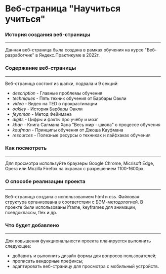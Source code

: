 #  Веб-страница "Научиться учиться"

### История создания веб-страницы
---
Данная веб-страница была создана в рамках обучения на курсе "Веб-разработчик" в Яндекс.Практикуме в 2022г.

### Содержание веб-страницы
---
Веб-страница состоит из шапки, подвала и 9 секций:
* *description* - Главные проблемы обучения
* *techniques* - Пять техник обучения от Барбары Оакли
* *video* - Видео на TED о прокрастинации
* *oakley* - История Барбары Оакли
* *feynman* - Метод Фейнмана
* *digits* - Цифры и факты про учёбу и мозг
* *khan* - Книга Салмана Хана "Весь мир - школа" о процессе обучения
* *kaufman* - Принципы обучения от Джоша Кауфмана
* *resources* - Полезные ресурсы о техниках и лайфхаках обучения

### Как посмотреть
---
Для просмотра используйте браузеры Google Chrome, Micrisoft Edge, Opera или Mozilla Firefox на экранах с разрешением 1100-1600px.

### О способе реализации проекта
---
Веб-страница создана с использованием html и css.
Файловая структура организована в соответствии с БЭМ-методологией.
В проекте были использованы iframe, keyframes для анимации, псевдоклассы, flex и др.

### Что будет добавлено
---
Для повышения функциональности проекта планируется выполнить следующее:
* добавить и выполнить дизайн формы для вопросов пользователей;
* прописать вендорные префиксы;
* адаптировать веб-страницу для просмотра с мобильный устройств.



